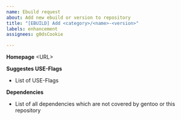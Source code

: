 ```yaml
---
name: Ebuild request
about: Add new ebuild or version to repository
title: "[EBUILD] Add <category>/<name>-<version>"
labels: enhancement
assignees: g0dsCookie

---
```


**Homepage**
\<URL\>

**Suggestes USE-Flags**
* List of USE-Flags

**Dependencies**
* List of all dependencies which are not covered by gentoo or this repository
